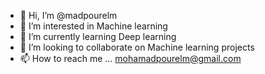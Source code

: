 - 👋 Hi, I’m @madpourelm
- 👀 I’m interested in Machine learning
- 🌱 I’m currently learning Deep learning
- 💞️ I’m looking to collaborate on Machine learning projects
- 📫 How to reach me ...
mohamadpourelm@gmail.com

<!---
madpourelm/madpourelm is a ✨ special ✨ repository because its `README.md` (this file) appears on your GitHub profile.
You can click the Preview link to take a look at your changes.
--->
